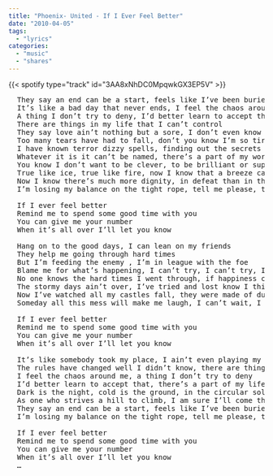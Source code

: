 ```yaml
---
title: "Phoenix- United - If I Ever Feel Better"
date: "2010-04-05"
tags:
  - "lyrics"
categories:
  - "music"
  - "shares"
---
```


{{< spotify type="track" id="3AA8xNhDC0MpqwkGX3EP5V" >}}

<pre>
  They say an end can be a start, feels like I’ve been buried yet I’m still alive
  It’s like a bad day that never ends, I feel the chaos around me 
  A thing I don’t try to deny, I’d better learn to accept that 
  There are things in my life that I can’t control 
  They say love ain’t nothing but a sore, I don’t even know what love is 
  Too many tears have had to fall, don’t you know I’m so tired of it all 
  I have known terror dizzy spells, finding out the secrets words won’t tell 
  Whatever it is it can’t be named, there’s a part of my world that’ s fading away 
  You know I don’t want to be clever, to be brilliant or superior 
  True like ice, true like fire, now I know that a breeze can blow me away 
  Now I know there’s much more dignity, in defeat than in the brightest victory 
  I’m losing my balance on the tight rope, tell me please, tell me please, tell me please…

  If I ever feel better 
  Remind me to spend some good time with you 
  You can give me your number 
  When it’s all over I’ll let you know 

  Hang on to the good days, I can lean on my friends 
  They help me going through hard times 
  But I’m feeding the enemy , I’m in league with the foe 
  Blame me for what’s happening, I can’t try, I can’t try, I can’t try… 
  No one knows the hard times I went through, if happiness came I miss the call 
  The stormy days ain’t over, I’ve tried and lost know I think that I pay the cost 
  Now I’ve watched all my castles fall, they were made of dust, after all
  Someday all this mess will make me laugh, I can’t wait, I can’t wait, I can’t wait… 

  If I ever feel better 
  Remind me to spend some good time with you 
  You can give me your number 
  When it’s all over I’ll let you know 

  It’s like somebody took my place, I ain’t even playing my own game 
  The rules have changed well I didn’t know, there are things in my life I can’t control 
  I feel the chaos around me, a thing I don’t try to deny 
  I’d better learn to accept that, there’s a part of my life that will go away 
  Dark is the night, cold is the ground, in the circular solitude of my heart 
  As one who strives a hill to climb, I am sure I’ll come through I don’t know how 
  They say an end can be a start, feels like I’ve been buried yet I’m still alive 
  I’m losing my balance on the tight rope, tell me please, tell me please, tell me please… 

  If I ever feel better 
  Remind me to spend some good time with you 
  You can give me your number 
  When it’s all over I’ll let you know 
  …
</pre>